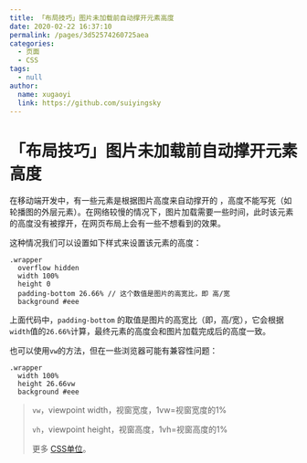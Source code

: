 ```yaml
---
title: 「布局技巧」图片未加载前自动撑开元素高度
date: 2020-02-22 16:37:10
permalink: /pages/3d52574260725aea
categories: 
  - 页面
  - CSS
tags: 
  - null
author: 
  name: xugaoyi
  link: https://github.com/suiyingsky
---
```

# 「布局技巧」图片未加载前自动撑开元素高度

在移动端开发中，有一些元素是根据图片高度来自动撑开的 ，高度不能写死（如轮播图的外层元素）。在网络较慢的情况下，图片加载需要一些时间，此时该元素的高度没有被撑开，在网页布局上会有一些不想看到的效果。
<!-- more -->
这种情况我们可以设置如下样式来设置该元素的高度：

```stylus
.wrapper
  overflow hidden
  width 100%
  height 0
  padding-bottom 26.66% // 这个数值是图片的高宽比，即 高/宽
  background #eee
```

上面代码中，`padding-bottom` 的取值是图片的高宽比（即，高/宽），它会根据 `width`值的`26.66%`计算，最终元素的高度会和图片加载完成后的高度一致。



也可以使用`vw`的方法，但在一些浏览器可能有兼容性问题：

```stylus
.wrapper
  width 100%
  height 26.66vw
  background #eee
```

> `vw`，viewpoint width，视窗宽度，1vw=视窗宽度的1%
>
>`vh`，viewpoint height，视窗高度，1vh=视窗高度的1%
>
>更多 [CSS单位](https://www.runoob.com/cssref/css-units.html)。

